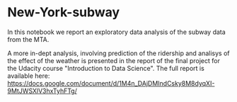 # New-York-subway

In this notebook we report an exploratory data analysis of the subway data from the MTA.

A more in-dept analysis, involving prediction of the ridership and analisys of the effect of the weather is presented in the report of the final project for the Udacity course "Introduction to Data Science". The full report is available here: https://docs.google.com/document/d/1M4n_DAjDMIndCsky8M8dyqXI-9MtJWSXlV3hxTyhFTg/
